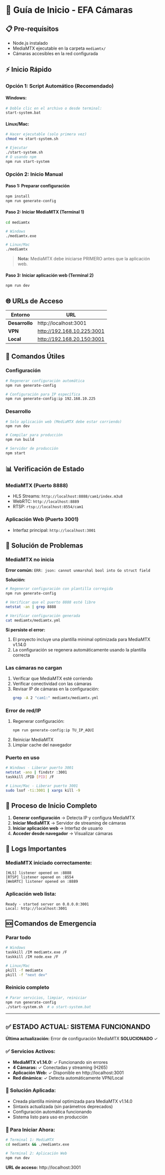 # 🚀 Guía de Inicio - EFA Cámaras

## 📋 Pre-requisitos

- Node.js instalado
- MediaMTX ejecutable en la carpeta `mediamtx/`
- Cámaras accesibles en la red configurada

## ⚡ Inicio Rápido

### Opción 1: Script Automático (Recomendado)

#### Windows:

```bash
# Doble clic en el archivo o desde terminal:
start-system.bat
```

#### Linux/Mac:

```bash
# Hacer ejecutable (solo primera vez)
chmod +x start-system.sh

# Ejecutar
./start-system.sh
# O usando npm
npm run start-system
```

### Opción 2: Inicio Manual

#### Paso 1: Preparar configuración

```bash
npm install
npm run generate-config
```

#### Paso 2: Iniciar MediaMTX (Terminal 1)

```bash
cd mediamtx

# Windows
./mediamtx.exe

# Linux/Mac  
./mediamtx
```

> **Nota:** MediaMTX debe iniciarse PRIMERO antes que la aplicación web.

#### Paso 3: Iniciar aplicación web (Terminal 2)

```bash
npm run dev
```

## 🌐 URLs de Acceso

| **Entorno**    | **URL**                    |
| -------------- | -------------------------- |
| **Desarrollo** | http://localhost:3001      |
| **VPN**        | http://192.168.10.225:3001 |
| **Local**      | http://192.168.20.150:3001 |

## 🔧 Comandos Útiles

### Configuración

```bash
# Regenerar configuración automática
npm run generate-config

# Configuración para IP específica
npm run generate-config:ip 192.168.10.225
```

### Desarrollo

```bash
# Solo aplicación web (MediaMTX debe estar corriendo)
npm run dev

# Compilar para producción
npm run build

# Servidor de producción
npm start
```

## 📊 Verificación de Estado

### MediaMTX (Puerto 8888)

- HLS Streams: `http://localhost:8888/cam1/index.m3u8`
- WebRTC: `http://localhost:8889`
- RTSP: `rtsp://localhost:8554/cam1`

### Aplicación Web (Puerto 3001)

- Interfaz principal: `http://localhost:3001`

## 🐛 Solución de Problemas

### MediaMTX no inicia

**Error común:** `ERR: json: cannot unmarshal bool into Go struct field`

**Solución:**
```bash
# Regenerar configuración con plantilla corregida
npm run generate-config

# Verificar que el puerto 8888 esté libre  
netstat -an | grep 8888

# Verificar configuración generada
cat mediamtx/mediamtx.yml
```

**Si persiste el error:**
1. El proyecto incluye una plantilla minimal optimizada para MediaMTX v1.14.0
2. La configuración se regenera automáticamente usando la plantilla correcta

### Las cámaras no cargan

1. Verificar que MediaMTX esté corriendo
2. Verificar conectividad con las cámaras
3. Revisar IP de cámaras en la configuración:
   ```bash
   grep -A 2 "cam1:" mediamtx/mediamtx.yml
   ```

### Error de red/IP

1. Regenerar configuración:
   ```bash
   npm run generate-config:ip TU_IP_AQUI
   ```
2. Reiniciar MediaMTX
3. Limpiar cache del navegador

### Puerto en uso

```bash
# Windows - Liberar puerto 3001
netstat -ano | findstr :3001
taskkill /PID [PID] /F

# Linux/Mac - Liberar puerto 3001
sudo lsof -ti:3001 | xargs kill -9
```

## 🔄 Proceso de Inicio Completo

1. **Generar configuración** → Detecta IP y configura MediaMTX
2. **Iniciar MediaMTX** → Servidor de streaming de cámaras
3. **Iniciar aplicación web** → Interfaz de usuario
4. **Acceder desde navegador** → Visualizar cámaras

## 📝 Logs Importantes

### MediaMTX iniciado correctamente:

```
[HLS] listener opened on :8888
[RTSP] listener opened on :8554
[WebRTC] listener opened on :8889
```

### Aplicación web lista:

```
Ready - started server on 0.0.0.0:3001
Local: http://localhost:3001
```

## 🆘 Comandos de Emergencia

### Parar todo

```bash
# Windows
taskkill /IM mediamtx.exe /F
taskkill /IM node.exe /F

# Linux/Mac
pkill -f mediamtx
pkill -f "next dev"
```

### Reinicio completo

```bash
# Parar servicios, limpiar, reiniciar
npm run generate-config
./start-system.sh  # o start-system.bat
```

---

## ✅ **ESTADO ACTUAL: SISTEMA FUNCIONANDO**

**Última actualización:** Error de configuración MediaMTX **SOLUCIONADO** ✓

### ✅ Servicios Activos:
- **MediaMTX v1.14.0:** ✓ Funcionando sin errores
- **4 Cámaras:** ✓ Conectadas y streaming (H265)
- **Aplicación Web:** ✓ Disponible en http://localhost:3001
- **Red dinámica:** ✓ Detecta automáticamente VPN/Local

### 🔧 Solución Aplicada:
- Creada plantilla minimal optimizada para MediaMTX v1.14.0
- Sintaxis actualizada (sin parámetros deprecados)
- Configuración automática funcionando
- Sistema listo para uso en producción

### 🚀 Para Iniciar Ahora:
```bash
# Terminal 1: MediaMTX
cd mediamtx && ./mediamtx.exe

# Terminal 2: Aplicación Web  
npm run dev
```

**URL de acceso:** http://localhost:3001
